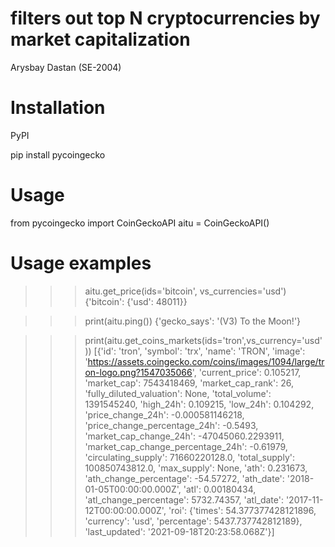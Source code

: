 # filters out top N cryptocurrencies by market capitalization 
Arysbay Dastan (SE-2004)
# Installation
PyPI

pip install pycoingecko

# Usage

from pycoingecko import CoinGeckoAPI
aitu = CoinGeckoAPI()

# Usage examples

>>> aitu.get_price(ids='bitcoin', vs_currencies='usd')
{'bitcoin': {'usd': 48011}}

>>> print(aitu.ping())
{'gecko_says': '(V3) To the Moon!'}

>>> print(aitu.get_coins_markets(ids='tron',vs_currency='usd'))
[{'id': 'tron', 'symbol': 'trx', 'name': 'TRON', 'image': 'https://assets.coingecko.com/coins/images/1094/large/tron-logo.png?1547035066', 'current_price': 0.105217, 'market_cap': 7543418469, 'market_cap_rank': 26, 'fully_diluted_valuation': None, 'total_volume': 1391545240, 'high_24h': 0.109215, 'low_24h': 0.104292, 'price_change_24h': -0.000581146218, 'price_change_percentage_24h': -0.5493, 'market_cap_change_24h': -47045060.2293911, 'market_cap_change_percentage_24h': -0.61979, 'circulating_supply': 71660220128.0, 'total_supply': 100850743812.0, 'max_supply': None, 'ath': 0.231673, 'ath_change_percentage': -54.57272, 'ath_date': '2018-01-05T00:00:00.000Z', 'atl': 0.00180434, 'atl_change_percentage': 5732.74357, 'atl_date': '2017-11-12T00:00:00.000Z', 'roi': {'times': 54.377377428121896, 'currency': 'usd', 'percentage': 5437.737742812189}, 'last_updated': '2021-09-18T20:23:58.068Z'}]


